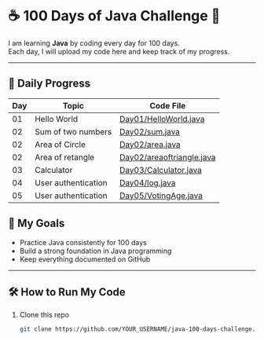 # ☕ 100 Days of Java Challenge 🚀

I am learning **Java** by coding every day for 100 days.  
Each day, I will upload my code here and keep track of my progress.  

---

## 📅 Daily Progress

| Day | Topic | Code File |
|-----|-------|-----------|
| 01  | Hello World | [Day01/HelloWorld.java](Hello.java) |
| 02  | Sum of two numbers |[Day02/sum.java](sum.java)|
| 02  | Area of Circle |[Day02/area.java](area.java)|
| 02  | Area of retangle |[Day02/areaoftriangle.java](avarage.java)|
| 03  | Calculator|[Day03/Calculator.java](Calculator.java)|
| 04  | User authentication|[Day04/log.java](log.java)| 
| 05 | User authentication|[Day05/VotingAge.java](VotingAge.java)
## 🎯 My Goals
- Practice Java consistently for 100 days  
- Build a strong foundation in Java programming  
- Keep everything documented on GitHub  

---

## 🛠 How to Run My Code
1. Clone this repo  
   ```bash
   git clone https://github.com/YOUR_USERNAME/java-100-days-challenge.git

